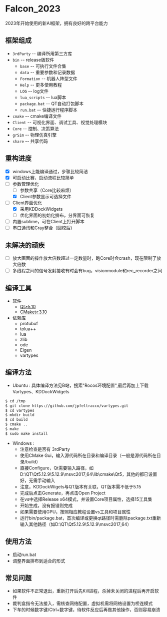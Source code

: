 
# Falcon_2023

2023年开始使用的新AI框架，拥有良好的跨平台能力

## 框架组成

- `3rdParty` -- 编译所用第三方库
- `bin` -- release版软件
	- `base` -- 可执行文件合集
	- `data` -- 重要参数和记录数据
	- `Formation` -- 机器人阵型文件
	- `Help` -- 更多使用教程
	- `LOG` -- log文件
	- `lua_scripts` -- lua脚本
	- `package.bat` -- QT自动打包脚本
	- `run.bat` -- 快捷运行程序脚本
- `cmake` -- cmake编译文件
- `Client` -- 可视化界面、调试工具、视觉处理模块
- `Core` -- 控制、决策算法
- `grSim` -- 物理仿真引擎
- `share` -- 共享代码

## 重构进度

- [x] windows上能编译通过，步骤比较简洁
- [x] 可启动比赛，启动流程比较简单
- [ ] 参数管理优化
	- [ ] 参数共享（Core比较麻烦）
	- [x] Client参数显示可选择文件
- [ ] Client界面优化
	- [x] 采用KDDockWidgets
	- [ ] 优化界面的初始化排布，分界面可恢复
- [ ] 内置sublime，可在Client上打开脚本
- [ ] 串口通讯和Cray整合（回校后)

## 未解决的顽疾

- [ ] 放大画面的操作放大倍数超过一定数量时，跑Core时会crash，现在限制了放大倍数
- [ ] 多线程之间的信号发射接收有时会有bug，visionmodule和rec_recorder之间

## 编译工具

- 软件
	- [Qt≥5.10](https://www.qt.io/)
	- [CMaket≥3.10](https://cmake.org/download/)
- 依赖库
	- protubuf
	- tolua++
	- lua
	- zlib
	- ode
	- Eigen
	- vartypes

## 编译方法

- Ubuntu : 具体编译方法见B站，搜索"Rocos环境配置",最后再加上下载Vartypes、KDDockWidgets
```bash
$ cd /tmp
$ git clone https://github.com/jpfeltracco/vartypes.git
$ cd vartypes
$ mkdir build
$ cd build
$ cmake ..
$ make
$ sudo make install
```
- Windows : 
	- 注意检查是否有 3rdParty 
	- 使用CMake Gui，输入源代码所在目录和编译目录（一般是源代码所在目录/build）
	- 直接Configure，Qt需要输入路径，如D:\QT\Qt5.12.9\5.12.9\msvc2017_64\lib\cmake\Qt5，其他的都已设置好，无需手动输入
	- 注意，KDDockWigets与QT版本有关联，QT版本需不低于5.15
	- 完成后点击Generate，再点击Open Project
	- 在vs中选择Release x64模式，并设置Core项目属性，选择15工具集
	- 开始生成，没有报错则完成
	- 如果需要使用GPU，按照相应教程设置vs工具和项目属性
	- 运行bin/package.bat，首次编译或更换qt路径时需删除package.txt重新输入其他路径（如D:\QT\Qt5.12.9\5.12.9\msvc2017_64）

## 使用方法

- 启动run.bat
- 调整界面排布到适合的形式

## 常见问题

- 如果软件不正常退出，重新打开后先Kill进程，杀掉未关闭的进程后再开启软件
- 裁判盒指令无法接入，需核查网络配置，虚拟机需将网络设置为桥连模式
- 下车的时候数字键/Ctrl+数字键，待软件反应后再做其他操作，否则容易崩溃
